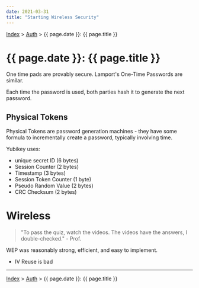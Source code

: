 ```yaml
---
date: 2021-03-31
title: "Starting Wireless Security"
---
```


[Index](../../../index.md) > [Auth](./index.md) > {{ page.date }}: {{ page.title }}

# {{ page.date }}: {{ page.title }}

One time pads are provably secure. Lamport's One-Time Passwords are similar.

Each time the password is used, both parties hash it to generate the next password.

## Physical Tokens

Physical Tokens are password generation machines - they have some formula to incrementally create a password, typically involving time.

Yubikey uses:

- unique secret ID (6 bytes)
- Session Counter (2 bytes)
- Timestamp (3 bytes)
- Session Token Counter (1 byte)
- Pseudo Random Value (2 bytes)
- CRC Checksum (2 bytes)

# Wireless

> "To pass the quiz, watch the videos. The videos have the answers, I double-checked." - Prof.

WEP was reasonably strong, efficient, and easy to implement.

- IV Reuse is bad

---

[Index](../../../index.md) > [Auth](./index.md) > {{ page.date }}: {{ page.title }}
